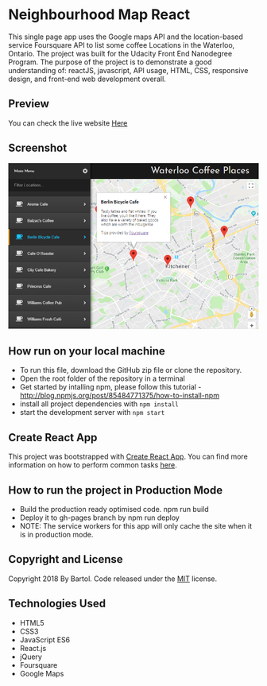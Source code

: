 # Neighbourhood Map React

This single page app uses the Google maps API and the location-based service Foursquare API to list some coffee Locations in the Waterloo, Ontario. The project was built for the Udacity Front End Nanodegree Program. The purpose of the project is to demonstrate a good understanding of: reactJS, javascript, API usage, HTML, CSS, responsive design, and front-end web development overall.

## Preview

You can check the live website [Here](https://github.com/MsMatki/React-Neighbourhood-map)

## Screenshot

![alt text](img/preview1.png)

## How run on your local machine

* To run this file, download the GitHub zip file or clone the repository.
* Open the root folder of the repository in a terminal
* Get started by intalling npm, please follow this tutorial - http://blog.npmjs.org/post/85484771375/how-to-install-npm
* install all project dependencies with `npm install`
* start the development server with `npm start`

## Create React App

This project was bootstrapped with [Create React App](https://github.com/facebookincubator/create-react-app). You can find more information on how to perform common tasks [here](https://github.com/facebookincubator/create-react-app/blob/master/packages/react-scripts/template/README.md).

## How to run the project in Production Mode

* Build the production ready optimised code. npm run build
* Deploy it to gh-pages branch by npm run deploy
* NOTE: The service workers for this app will only cache the site when it is in production mode.

## Copyright and License

Copyright 2018 By Bartol. Code released under the [MIT](https://github.com/MsMatki/My-neighbourhood-React/blob/master/LICENSE) license.

## Technologies Used

* HTML5
* CSS3
* JavaScript ES6
* React.js
* jQuery
* Foursquare
* Google Maps